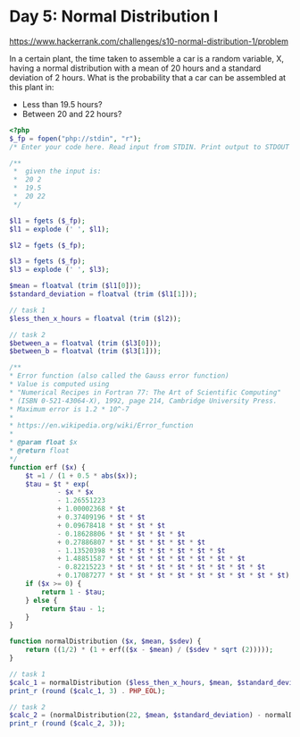 # Day 5: Normal Distribution I

https://www.hackerrank.com/challenges/s10-normal-distribution-1/problem

In a certain plant, the time taken to assemble a car is a random variable, X, having a normal distribution with a mean of 20 hours and a standard deviation of 2 hours. What is the probability that a car can be assembled at this plant in:

* Less than 19.5 hours?
* Between 20 and 22 hours?

```php
<?php
$_fp = fopen("php://stdin", "r");
/* Enter your code here. Read input from STDIN. Print output to STDOUT */

/**
 *  given the input is:
 *  20 2
 *  19.5
 *  20 22
 */

$l1 = fgets ($_fp);
$l1 = explode (' ', $l1);

$l2 = fgets ($_fp);

$l3 = fgets ($_fp);
$l3 = explode (' ', $l3);

$mean = floatval (trim ($l1[0]));
$standard_deviation = floatval (trim ($l1[1]));

// task 1
$less_then_x_hours = floatval (trim ($l2));

// task 2
$between_a = floatval (trim ($l3[0]));
$between_b = floatval (trim ($l3[1]));

/**
* Error function (also called the Gauss error function)
* Value is computed using 
* "Numerical Recipes in Fortran 77: The Art of Scientific Computing"
* (ISBN 0-521-43064-X), 1992, page 214, Cambridge University Press.
* Maximum error is 1.2 * 10^-7
* 
* https://en.wikipedia.org/wiki/Error_function
* 
* @param float $x
* @return float
*/
function erf ($x) {
    $t =1 / (1 + 0.5 * abs($x));
    $tau = $t * exp(
            - $x * $x
            - 1.26551223
            + 1.00002368 * $t
            + 0.37409196 * $t * $t
            + 0.09678418 * $t * $t * $t
            - 0.18628806 * $t * $t * $t * $t
            + 0.27886807 * $t * $t * $t * $t * $t
            - 1.13520398 * $t * $t * $t * $t * $t * $t
            + 1.48851587 * $t * $t * $t * $t * $t * $t * $t
            - 0.82215223 * $t * $t * $t * $t * $t * $t * $t * $t
            + 0.17087277 * $t * $t * $t * $t * $t * $t * $t * $t * $t);
    if ($x >= 0) {
        return 1 - $tau;
    } else {
        return $tau - 1;
    }
}

function normalDistribution ($x, $mean, $sdev) {   
    return ((1/2) * (1 + erf(($x - $mean) / ($sdev * sqrt (2)))));
}

// task 1
$calc_1 = normalDistribution ($less_then_x_hours, $mean, $standard_deviation);
print_r (round ($calc_1, 3) . PHP_EOL);

// task 2
$calc_2 = (normalDistribution(22, $mean, $standard_deviation) - normalDistribution(20, $mean, $standard_deviation));
print_r (round ($calc_2, 3));
```
